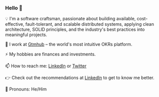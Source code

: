 ### Hello 👋

💡  I'm a software craftsman, passionate about building available, cost-effective, fault-tolerant, and scalable distributed systems, applying clean architecture, SOLID principles, and the industry's best practices into meaningful projects.

🎯  I work at [Gtmhub](https://gtmhub.com/) – the world's most intuitive OKRs platform.

⚡  My hobbies are finances and investments.

📫  How to reach me: [LinkedIn](https://www.linkedin.com/in/nikolov96/) or [Twitter](https://twitter.com/mnikolov96)

👉 Check out the recommendations at [LinkedIn](https://www.linkedin.com/in/nikolov96/) to get to know me better.

👨  Pronouns: He/Him
